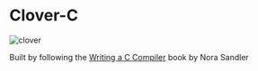 # Clover-C

![clover](https://github.com/user-attachments/assets/c2b630b4-3086-4132-b061-00773c4e7f0a)

Built by following the [Writing a C Compiler](https://nostarch.com/writing-c-compiler) book by Nora Sandler
